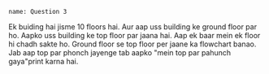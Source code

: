 ```ngMeta
name: Question 3
```

Ek buiding hai jisme 10 floors hai. Aur aap uss building ke ground floor par ho. Aapko uss building ke top floor par jaana hai. Aap ek baar mein ek floor hi chadh sakte ho. Ground floor se top floor per jaane ka flowchart banao. Jab aap top par phonch jayenge tab aapko "mein top par pahunch gaya"print karna hai.
